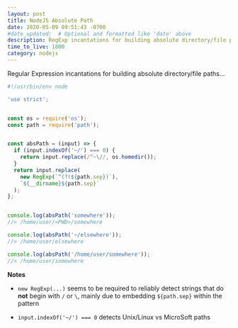 ```yaml
---
layout: post
title: NodeJS Absolute Path
date: 2020-05-09 09:51:43 -0700
#date_updated:  # Optional and formatted like 'date' above
description: RegExp incantations for building absolute directory/file paths
time_to_live: 1800
category: nodejs
---
```




Regular Expression incantations for building absolute directory/file paths...


```javascript
#!/usr/bin/env node

'use strict';


const os = require('os');
const path = require('path');


const absPath = (input) => {
  if (input.indexOf('~/') === 0) {
    return input.replace(/^~\//, os.homedir());
  }
  return input.replace(
    new RegExp(`^(?!${path.sep})`),
    `${__dirname}${path.sep}`
  );
};


console.log(absPath('somewhere'));
//> /home/user/<PWD>/somewhere

console.log(absPath('~/elsewhere'));
//> /home/user/elsewhere

console.log(absPath('/home/user/somewhere'));
//> /home/user/somewhere
```


**Notes**


- `new RegExp(...)` seems to be required to reliably detect strings that do **not** begin with `/` or `\`, mainly due to embedding `${path.sep}` within the pattern

- `input.indexOf('~/') === 0` detects Unix/Linux vs MicroSoft paths
